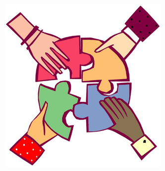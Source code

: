 ![logo](https://github.com/silvyafr/pw/blob/main/Sesame%20Street%20Clipart%20_%20Free%20Printable%20Images%20for%20Kids.jpeg)
